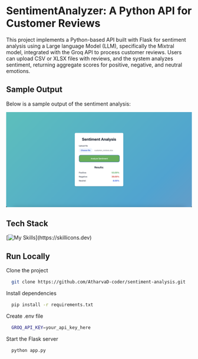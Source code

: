 # SentimentAnalyzer: A Python API for Customer Reviews

This project implements a Python-based API built with Flask for sentiment analysis using a Large language Model (LLM), specifically the Mixtral model, integrated with the Groq API to process customer reviews. Users can upload CSV or XLSX files with reviews, and the system analyzes sentiment, returning aggregate scores for positive, negative, and neutral emotions.

## Sample Output

Below is a sample output of the sentiment analysis:

![Sample Output](sample%20output.png)

## Tech Stack
 [![My Skills](https://skillicons.dev/icons?i=python,flask,tailwind,html,)](https://skillicons.dev)



## Run Locally

Clone the project

```bash
  git clone https://github.com/AtharvaD-coder/sentiment-analysis.git
```


Install dependencies

```bash
  pip install -r requirements.txt
```

Create .env file

```bash
  GROQ_API_KEY=your_api_key_here
```


Start the Flask server

```bash
  python app.py
```



